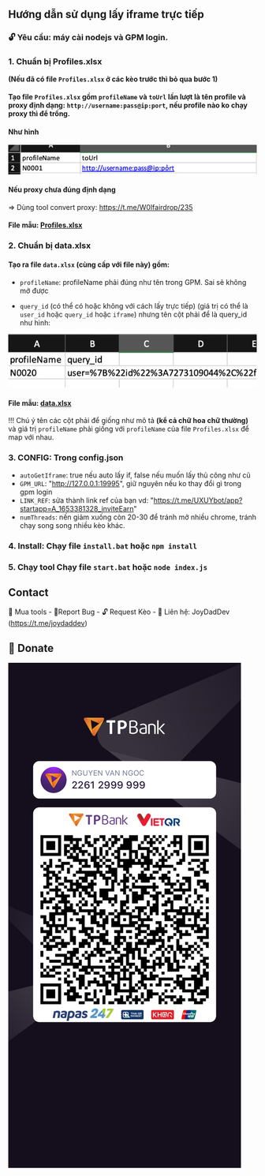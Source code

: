 ## Hướng dẫn sử dụng lấy iframe trực tiếp

### 🔓 Yêu cầu: máy cài nodejs và GPM login.


### 1. Chuẩn bị Profiles.xlsx
**(Nếu đã có file `Profiles.xlsx` ở các kèo trước thì bỏ qua bước 1)**

#### Tạo file `Profiles.xlsx` gồm `profileName` và `toUrl` lần lượt là tên profile và proxy định dạng: `http://username:pass@ip:port`, nếu profile nào ko chạy proxy thì để trống.

#### Như hình 
![before](images/profile_before.png)

#### Nếu proxy chưa đúng định dạng 
=> Dùng tool convert proxy: https://t.me/W0lfairdrop/235

#### File mẫu: [Profiles.xlsx](file-mau-lay-if-truc-tiep/Profiles.xlsx)

### 2. Chuẩn bị data.xlsx

#### Tạo ra file `data.xlsx` (cùng cấp với file này) gồm:
-  `profileName`: profileName phải đúng như tên trong GPM. Sai sẽ không mở được


- `query_id` (có thể có hoặc không với cách lấy trực tiếp) (giá trị có thể là `user_id` hoặc `query_id` hoặc `iframe`) nhưng tên cột phải để là query_id như hình:

![after](images/data.xlsx.png)

#### File mẫu: [data.xlsx](file-mau-lay-if-truc-tiep/data.xlsx)

!!!
Chú ý tên các cột phải để giống như mô tả **(kể cả chữ hoa chữ thường)** và giá trị `profileName` phải giống với `profileName` của file `Profiles.xlsx` để map với nhau.

### 3. CONFIG: Trong config.json

  - `autoGetIframe`: true nếu auto lấy if, false nếu muốn lấy thủ công như cũ
  - `GPM_URL`: "http://127.0.0.1:19995", giữ nguyên nếu ko thay đổi gì trong gpm login
  - `LINK_REF`: sửa thành link ref của bạn vd: "https://t.me/UXUYbot/app?startapp=A_1653381328_inviteEarn"
  - `numThreads`: nến giảm xuống còn 20-30 để tránh mở nhiều chrome, tránh chạy song song nhiều kèo khác.

### 4. Install: Chạy file `install.bat` hoặc ```npm install```

### 5. Chạy tool Chạy file `start.bat` hoặc ```node index.js```


## Contact
🛒 Mua tools - 🐞Report Bug - 🔓 Request Kèo - 🛫 Liên hệ: JoyDadDev (https://t.me/joydaddev)

## 🎁 Donate
![qr_code](tpbank999999.png)
